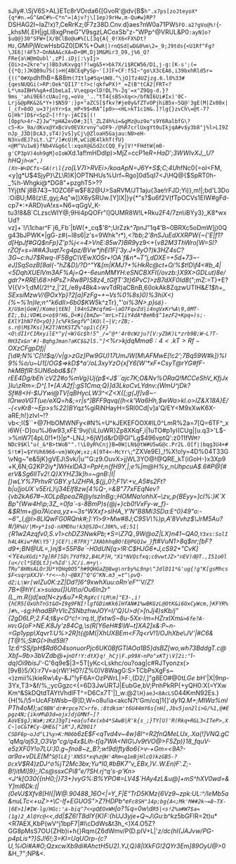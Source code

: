 sJIy#.\SjV6S>AL}ETc8rVOrda6{[GvoR'@dv{B$`h".x7ps[zoJteyoX*{q*#n.=G^&mC#%~C*n"=|Ajv?j\[1ep)9rHw,m-Qu#w}RP?`DSHAG2I~IaZ!x)?,CeRrKz;(F7z38D.Cnv.d}aes?nW0a71PW`5FO.a2?gVo@%!`{-_khsM{.EH|jgLI8xgPneG"V9sgzLACoxSb"z-"WPp^@VRUL&P0`:ayN]o?$uQ@}30"SFW+[X/BClBo@u#%[L[3q{A{_0!X6<FX%Dt?MU,`GMiPjWcwHsbGZ0[DK%+O`wR|)rnQSd[wD&0%m\2=_9;J9tds{<U1Rf^Fg?\JE6|!4F57~OnNAA&cXA=D+0M,Dj1M&Mir3_D9,j%6_Q?FRe{a\W@mQubl',zP].iDj|:\yIj>{Oi>z=2kre"vj)Bb3vKxvgq!?!wg&5+>bk7X/i$RCW56/D1,j-g:[K-s';(={{*Q;)JKQB9u7S(|>H{4BCEqPySp~'[J]F+CF:fSI~"go\X3cEA6,i39bxhRld5r={((^0#Xp`dhfhB=&88m`(7Itlp#5q+UW8.^\jO]Tz4UZjzg.6.l8%33#{qesNUQGi(>RP:Oek"QI17't?>c!qkfwPX)*_=Z(B"tCA2|FRT<?L*\maIBH%%gA+d1beLaI.V\eqpq<lD!DL?%-2q'=x"Z9Qg-d.}?9ms_'ahi9E6!cUAu]rg,=oVo_'..^tT4{sB5>Xq<>/bfNI6Ui#Ix)'0C-Lrj&@pRK&2&*Y+)$N59':}p+"aZCS[$fkv?#je0y&fZTvOPjhiB5x~5Q@'3gE(M|Zx00x|(_cf>8dO_u=3?jnYr>$x_mP<9$<RA^[p0>~<HL>kT1c1H&.]?lg{}zvCh\=@t-7?G|Hk"]D$r<SpZ~[!f!y-jACI$[(![Opp%>4r~Z}Jw^*pHA2evD#;3[l_ZLZ4h%i=&gMz@uz9o"s9Y6RalbfG\?c5~K>_9a/dKvx@YxBcVv0EVXrvny^uOF9-/@%R7crlUxgYt0uIkjqA#v$y3b8"j%l>LI9ZnJp_J3D|DcA3,sT4)}vS]yCj\@ZloaH5Gajau:N0>eH-N3nvdEJ7sLt.\Z^/]#cU)M,wCi@E4lkhT(fU}<@M^Vu1w8}fNb4V&g6cl:xqoX@&5d2cCQQ_Fy]V!*FHdtW{m0-g'CP3pV)4oh9gM}oIoW`Xd.1af!mHDdIp)>MjZ=ccP1e*R=HaD';3WWIvXJ,_U?hHQ`jh<m^,)(Xn~W<DCfs~GA(r\l{z`o[LV7I>RVEi>/koa$ApN=%[M9;/vb7&FToNx;_z1w^<{<WyW+B~g9n0-2^?_&Ov6[+rtb8"i<5q{Wpe+`&g`0+F$7bI)jZ*8RRK)`/-_n6)BJW)`{5Sf5a8~Nzy$l0{<p{]T{EkL*|^YvYQN@[ZZM`?#ItJ~s[lRt;a.c},'X]!Hw2}},PaW`>S6+4zj&;G58E"5!yay,>k;4:a2p8/~q/Eb!ldXur('~~hLV=+Wn&$-B|U5?w-aj(x0|v7'%4bAJI|f;LUa48T-iL/W%*d>>y-83cT~pIHJnpP{)Z0UQ~$J]Md/)7?mDP\AZb~Jd];0VVEmy'lq=*o)A{;cazRRt7@oAL'e=&fyp:.aT'l-;cWHdnr!{rXg1<o#F8@~@kJ^4H34.6CK9{i*ANffHew<35tdz$^V}|7|aZ}K0dmMjNFzXN&DYw1G73MS|}}&ds"s(Nyep$8[L?NFtXE")3WC56PbEin%e7Bbv+TW7H6[J1\{*<cf+OBjhNDmu-RN=tzXU^jMEXHa9S3Ob%Hd*C:;^IG@IL7g*S[{IhbLr0~8.myL5M#..n-z7L"45>Syp{m|j)f2AxH${5#nnQfeAd^:PgmJLz}f-b#{M<sM&-9ZAZN2;CWN;Q#$:ucA%]C.Nr%C||o$GB{x+3M''Y@7~RuSg3o-:FEe6;%576v*a(J+DL'ZYn3YyjC;t?q@09raLeb^LWgf)z7aS*5(SpNy[Udi(`>A_dqQBxo'?@2`OeqFC(6O1+7*zsltRx"cn!Di8RDszM#FntetO7Z,7oAkx4\wSO98ULN=d}Ug;V:kDz]^KGdBQRS%gE:Z==r$!2R{FB{|\"-ylw(tF.Ij#[/l@nQU8I-;WA.AC/2My+Z?0Vh,ZC6U!S^I<K\EN$2rf|/O1=KtZ([GUg.|CKAx}[R6f4%>l`O}h4kyfLL^wK+bi,u.NxvzL_XY$*/ZPyHR8t).Fe'OG73vrK'w,$^z&FEp<mOX2Q!4o-I';BGu3NHJb6F-J9r+&lOH]G3IT>ap_\EVd>xW91p",ZZ~YMUWEJ^~N}C]-RLI"75VHzJn()k>5gXJQn_fyt8ZN7-KCIL&k0@TA}hdNRKKcn:ZVM;6IG9~$'.V#QE39zkfw/`-ns}_=&NSEsMsA!!P!G5@{6"B!T6ZZ%9p=2Lbog<Cf36Oh<hqCYpOVXa6](~2,}[M&9yE,::LxgQr)\'EXNr`s7zKd/9{b`G#bgz|?bVI2fj>Re-ve|bxSt?h#d\qY]@c?=lfpM@i~f3Aqsrr$.#=j$%ye*6{zm~:*?{1yj8%fz~8ruVd</Z#OTX(8R7fqJQc{)^hbaG$_z+vP=A]q/"\(-21}$d>F0h}:Q9V|1K2SZXAm,?|B?VGD9n2D39||x/$#n^^K@I(.%FEUCI'>WP?2tevWa>#KSK$OuBrKpQ_%.y|Vzf=b&*F]Aw&),vAClR=s%`(q;Ly{L>d`~2*6*".wiiD+U{{[7=oDyFb:fTX`ta?'[c0}Szu`|9q#,+a!]uWU9Q=!&*02ft~377)/;.?wo%='>0}kE2eUF7N5OLr30zwpfVny~(|zQRBc~,ad/d!:n[]rykBcs3$;}Jn~d(G+Co.yu%<gCjt8>./YWC:X};WQ*~A&x2p(7ArIea=p/{H+XjaJidAMLxdHM![$E6/T-0Qi|84P>U@S$IJJfbw4Wr/pW*EI{H$ip'GD]0/Dww6mU3Q@M-&CCt`2/)AImG6h$fJ8Qjef@U9{@;2nOPXR@fm`QV$u<)nF=WJOA$oC,wnL21lDJWG7@ILcbTN,wT3{a^vC0WG.9vH<:Hr7ujCw"&xHv]dZAy>{rcO~I>B]Gib)y=~_zSAESt7zs=fP>/DsZqA{5,0H;6H^cglqC.z,+qkvl<Tj6",T{evsX;W3R\EpJe:X9:RiV/"K}py-BY0(p8z)3kbUiS+_g}v9Rn"ehN;W5VbuQ5UI3"QaAJpgnzF1M=g,&U7"J~|<W0*Wn1%>e,-L(;@TS|!gldTBZ/<|7{~v!Gk`I{v3_8]5T#4,QJFt,GrQBlJ$N;ZpOnL?];Bb,|%i%i~w:U5B>gGdKymhrq\X!mOzIfj<g`RMnW]:?ct]x_)\Uwc=PwP4#rJ4h^6vN]5W,p%'o9E8bC{IBwpyy1"'{vX7wq,^9AOx>4u808v>\gsd74?GVWGZz_jvSj8=K;B_CSsS9~1X])e7uJ=;-(6RF3X]M{:vb/~4,A4ImH\Pb~~fn8D8f?!XU@pO}n+~4]\@24(rl_.na=kXBSO?qI|$}riOXOdKoM%aZ2.j;#.*8lcHZq/+h`P8R5_lgnpbU^JBw@5rg=l%}B"Qi*FkoEZ*/7KSC,e@bifzo~VL0g4`/9;)gpGR\v~?OO4a{j%GPEfY%zjs_pM21}s|^1w:g,xTDsJait6ek~B.y\87^iKv~/|.<QD(r%}>uOw-$#%-X`W/n#uT-f#/AAv]ecsEdgNm5jNq/DS9z'ud(No4.XC$HUh&Nq\ea(vWqKvt$ha#l_lN4KyauDK{e9p~&f`U?b"GVvF^.}6)4?hdAB*v~/+;u=V=^Jf-/^9)n9O}q=W:]Oz/H=p$K_9Di%1x-.%=\aM,)Eb)c8Cg]nL(X@#TO:X;972/ghJ4hiyZhrwCpH+qx`c<sh.5WYVPsB~!#nVy"59^<s\)Vl=4>#Qy-z%yQ?Di)"ZO-}p/2nhajD&"2*7D/)&_g_9vm7.YTWR$.6#|{?C64EI"2"I|r;ay$j=!|M(ReYWEc%WG_Op._*>j4v+l@+?=3h_eUrZ.i{$I(hBoKPi)Zlh*hF3G1i,l(]43RvaC=qS1L,E[\IM4D#2Jx\L1n;4eP=ODt=LeexYR)1Ssp<}K|IY&{kul/"I7Qo?5-ce]1~QCEhH%#"UdrN<K#iICY|YKAm3H^7B<|D)}irX?hnFE~4=M^8kJSpP:<D>*>|JpCsOYMU#>qcIBp5")K8>{UNT+@f)x,U4LwY_K$-+\tsn4+&to|4iSpI[;PpS";'?Yo1La(7l>NB5XJk_*=6'&`,Za_}j9//yNej}j(T*51=(zUSnlHB:<2(6;MS6Ktfz=j'V7OhHRW^ahXV~,x"Hqp?0Bv3jB7E&Li'wZ5|tLq}7sPLHN>#@t,D0q!^9[G[4=i;:ax)>6^*d\1UMn)~aAVGiOR}9^E`hZ+ihTE}sdAU>#j=bNo:>_^]!+@[6p"3J*zNquJxB@DInk=Q/cjZ'/*M,@k4,wPUP\TMH``RQw\|p$3`axzgRp`ajgYMn4d?H^RAqJpG:HWG#.yQU4[pOVm2V`#+Jc{b^A9\(x8V%=i,K+n$$nopX'Qfo(g$P~*T+u.zz3T!8epnb|=3ZME@'K.gVwI^(.m8Bg-N**rx:=GGw!wX\*TS2tq;MD(El9a'$kSf$9sos/kP]eIeqw}A/M/~w!aiM6^]AZ-a#[.Z|qJ"%6>gaA0J&RLk8fo`t!ng}Zs9'_`]b]X$h4NkBy%pG?+iwK33txe?97/RfaZULs7qea@27}$g"B9cTy,oF\$p3V>qgyP*j`_Zu$(N&9+qDSz?D}{D/'LBaH>sTiM7TGmOnd2IA<mU"[Q}t!RpensbAH!S&itfZG3fwfLq7eSRVh;UX_ZD}|B8?Jcj|2,$3Wj{qZX6[<0Ku6P!$d+Ql$)qhoUb|;k+wniVvlv92Bl4hQO0E:B\Db#)$5s8gI=|YlH1}VLoIs.Mr6N|9SGEc9ayM;P24$[@lx_wkM1X>:M6~[.!8qGCh/<t!G_q/"-9et%L?,1\#huM,:Z'I7annOUf\3[.x}kI_eZG2DPe|oP?|-N[fg=Mn^$J6Y+S$;C;4U*hfNc0{=oI<FM,<y]g*U$4SjyP}\ZL\R)K|OPTNHUs%Urf~Rgo]0d5qI7<J\HQ@{$SpRT0h-_%h-Whgki@*DG8"+pzghT5>??1Yj{tN`j8B743~1OZC6Fw$F82@U>SaRVM/JT1aju{3ae!rFJD;Yi)},m!|;bd'L3Do:OiBU;M8(z\E,gyj;Aq"w])X6ySRUw.[Y]lX|}y{*"s?$u6f2V(fTpOCVs1EIW#gFd-cp7*:+ARD)vA!xs=N6=qGgV_K-tu3!8&B`CLzscWIY@;9Hi4pQOFr"I]QUMR8W!L*Rku2F4/7zn\iBYy3}_K8*wxUd?vz]+`!/\1char^F`j6_Fb`|bW(+_cq$'8^;UrZzk^7pnJ"1q4'B~0BRXc5oDmW]j)0Qg43bJPWK*|gG-z#(~l8s6|z's=9Whk"r*),*\<?bb;2'8nSJuEdXXRPW{~{'E|f1?d[HpJf#GQ$nFp}Z'p%j<=4>VnE:85w7}BR9*yz9<+{_v82M3ThWro[W=Sl?rZOf=s\=l##A3uqt7<g4pz/BVw*jhEl1F['3y.J+9yO?)k3HZ4sC?3G~c:hJ7$Rwq-IF5BgC\VEwXOSr+!OA`f&n*~T"j,dDXE=+5d+73~-eJ]SqSozB[8al(-"hZ&D)/?D^"Y&[m|KMJ?+%HkRc@ct+O/%$t!D\f4<#b_4|<5DqhXUElVm3AF%Aj=Q+-6eunMMYH:eSNCBXFI(/ovzb:}X9X>GDLut)8e/gdr?*RRE\68>HPsZ>Rw8P)S8z4_tGlfT'3t}6PvC]>zB7dXF0Id8_(";mZ:=T}+E?V({V>1;dM(/2!^z,|'2[,/e8y4Bk4>wvTdR)aCBnB,6(IokAk8ZqzwUTIH&*E1$h+_SExsiMzwV/@OxYp}?2[a]FzFg~+~Vs%0%8s}0)%3hiX<)(%~%1n)Ie;n^"k6dIl>6b0$KW5*k^zTr},*"'oi%3N>.p}`&8}-X/U$m|GeW]/Komo|tEN]_l94nSZ#cqfmG~\aO7FqvZd|i4ngVxKr%A\9,0MT-EI;,bi;VD#Lo<o$9!H&,D<#i{bmZw~^mrL>T1iY4dA*BeHb$^1ezF2+Kpq=)s;-EXlY1hN7fO<yO}}]c%FkSegfV^lKO\l~|V;rZB;-s.r@|M$7Ks(}K2T)NtKSTZ%"op1\C{F}<O\dI1rC1RxyilE*^y[<W)Gc$h!5^_/=^@*'4r0cWzju?[V:yZbK)L*zrb9B;W~L?T-RH3Zx&n'#)-BqhgJman?aKC$&2lS.^]`<%r>kjdqMma6$:4<.kT>Rf-OXzCFgpDf$j|[\d#;N%'C[!i!$q//v|g>zGz]Pw9GU)17UmJW(M\AFMwE[!c2';7Bq59W#k])%l9%%o/u~U1[/OG$=>kD$*a'/oL3xyYzO{x[Y6[W'*xF+CsyT@rYG#fF-hkMBfIR:5UN6obd&${?rEE4Dg/bEh`cV22#o%mVg}Uj{p$<J$``ajc7K;O&Nv%ORaQ!MCCeShV_KfjJx}lu\zRm=:D^[.1+[A:A2f|:gS1Cma;Q}]d3LkoCvLYdnv:(WmU^jDk?Sf#8<H-$lJYwi@TV[qBHycLW3^<Z<X{[;g{Jf]v8~-lOrwoVGT(ue/eXQ=h&;=r\|s^]BFF9qvq((*h<k'Wa6Hh,$wWa>kl*.o>IZ&X18A}E/-{<vKr8-~Ep>s%22)BY*qz%giRiNHayH=SRl0Cd[v]a'Q/EY<M9xXwK6X-aRE;h!}zIvI~!?vb<;I($``+@7HbOMWNFy<#N%=U^kJEKEFOOX#IL0^LmR%2a=7[Q=6TF^_xi6W{-D]ou%J6w93,xFE'9vj{\iL(uWR}Zp8XKqF,i|1uTO#p1yI(CUg|[u.q3>'L$->%nW7[4pL0!1*!}|p*-LNJ,>6jW]d&rD@Gl"Lg$496vptQ':z011fW`M?NDc9$Kl"u(_&*B>tWoB"".!\LOyR%Cnj}B=0W|LN$@tW#U5wG@c.Pr2L.O[f||bqg3U4+#S!t#]=$YYUh6966~vm}WXyW;xz;4[9T4<~McYr\`;^ZXVe9E)_!%X!o!y=4D%04T33G\vNg~"e&5jK}gVEJ\Svk/|u'"G:z9.OuvX>jjWL3YO@!@QRE_kT(iGoH-}x3Xp9+K,6N;G2KP2iy*_]WHxlDA3=PpH;n{fH9Y,|;e%|m@H%y_nUhpcuA$.6#P\@[#erV&Sg6lITv2!.Q}XYHZ3k]h=~gnB:|I|[)wLY%7PrhvR'GBY.y1JZHPA,${jj_0?;F1V:+v_A5#s2Ft?b|u]joUX`v5ErL}\j34EIf8zw[4%Q-,=&B"77xFEqNev?{vb2kA67#~XOLpBpeaZR@ylszInBg:;HOMNa!ohhX~\zv_p{BEyy=]cI%:}K`XBp"{Ww4H\p;3Z_=0fa`-s-8BmP)s{@j+}cb0!VxFy-w_f}-&$R!m+@a7A\cea,yz+~3s^WXxf>sIHA_Y'N"B8Mi3SDa:E^0}49"o:-~6"_I,@l>8LlQwFG0RQnk#;]:Yl>9>Mw#8J;C9SV\%)p,A'8Vvhz$\\JrM5Au?#/)`R%U/|M>y*1sQ-nXMDhu!k3@SJD<(J0K%,vE;51|{`R1w2Azqfv0,S.v1>chDZ3NwkPb;*S=\Z7Q.,9W@oZ|LX}n41~QA0,`Y3xs:SolIh4L4Kiw*RK\Y5'}jCE?\;R7PXj"JXAbhhqBO!E@PGQ1w_}`ft#VuN1>8q$nr;[bF?d9+;BN@UL=,}nj$=55P8e`-H0dUN[q>!R:C$HJG6*J,cS92+"CvK]<Y`E4uXGdi*7g]RF]SD\7Ydf92,B4LP]H,"X1*NVQsfxq;c0vwtJZ>"nEV)d@T.,I51o0l(u</cl*SEQLtJj<%Id'\JC/i.m+y\-TRu^8HNsALOr3U*YQHq0O5^h#9QHGaZ@8wg\nrby%L9np\^JdlD11*&'ug{!g"K[gsMhcs$F<sqrpXXJV-*r<~~h)~@BX]^Q"G^KN.m3_=t^\pvQ-dZ;L\Wr[`wlZu0K:zZ|Dd?]6^9xwhXuu:oRn'eF_"'V/_Z?7B+@hY{.x>suiau(])UIt\o/Ou6In2r"(L_m.R{jd[xa[N<zy&u7+R;`RgXc(!LM\m]"E3-,i!{hCR5[OxUhTnSt&O>I9g9FNI!lgfGDimKk6]HfAN#1%wBKGzL@OtK&i6OxCyWcm,}KFYR%]#%,~$`g:HhadBPrVI*cZSNbzhwJOY=I/'Q}U>d{>[nJj4)sKb/j"{2gD6LP;2.F4;t&y<O^c!=:rq.tI_IfxtwS~8u-5Xx-lm=HZrxIXm`&>6fe?A-HVc`G{oF>NE.K8Jy'z84Cg,\s(R[Y6eH#$\W~t]XA2]x&:P~n-=Gp1*ypp\Xqv*r1:U%>2R]t{@M(\|XhUXBEm<F7q<r*V!1/OJhXbe\JV'|#C6&[T@%;S#G(>Ihd59l?1z:6^SSj!pH$Rd6O4son*uorPjc6UK0BfGTlAOa1B5}ds*BZ[wo,wh73BddgT.c@Xbf~9b>3bVZdb@+j`nOf!Y:dtX}q!_hCj|F.p99X~nPo"xKTj\V]2i:"`l-dq)Oi9bisJ_'-C'6q9e$|3=5T[yKc<Lskhc/ou?oag|c#RJTyonzx(>[9vB}5/X\}:r7V=a{rW!'H0?/Z%0)V8WagG:S>TCbPsXgFs~<)zmii%)kieRw\4y-&J"!yF6A=OzPWrL|>F:,{D2/,]"g8EO#@0t$LGe~b$H'|X|9np-3Yx,T3>&f/%,;ycGgzc<{=6D3JwURTJ|EubGe,bV;PnhPkRP{+yQH0:X(=YXwKm^&SkDQtdTAYtVhdIFT^=D6Cx7T'|]_w:@2`lH}aeJ<8AcLS`044KmN92Es.){H(%/\5=UcAFbWsb~@]D,W=o8u!ia<akcN7t'Gm/cq]1{]'_dy1Q.M+;MIWa%mlPTh4oM};*`aC0BN'dr#rpce7C>rfe.:8tdksm't6U44mY6s{nH[,Jbv5jon2li>G/%1,@#Epgz4N;{iknM%D3d=ojx)djGMNf~]?AoVE$gJ;Wa#;zKzJ3gTi+ea{uf4x(xb4*SAwB|R'k{s_;}TY[U)'R(Rkq+RGL3<ITeP>,XC~|oC&T#Cy-QHE&["iR"J,RZ0O1?CSDF6p~oJd^L1%y>K:M06b`6zE$F<qTvd4v~4w}8l^=R2fnQMeLUx,.Xa{!]VNQ.gC'qMq/aj53_O3Vp"cg/q4x$LI*h-_t[q7WA<NIG\Jv9*tVO@>F5Zp)}18_fquV-e5zXF0Y!o7LU:]0.g~fno*8~z_B?;w!9d)fty8o6{>v-+Gm=<9A?-ar9a+vDLE[M^`S@lLEj'XN5S*xq%z@H'4Rm<q1eBjHlcQ)kzGB5-?Dc`xV$R4)zDJ^o%jT2Mc3bx;Yu*I0,#bBK7"v_EBx,)V..W.En)F'.Z;-B!)itMI]9};,lCs@ssxCPi8"e/?SH.rj^q's-p'Kn><J^k[O30{{nH0;|}73+}vyG%:B%YPO#_=LV4$`HAy4zL&u@]+mS^hXV0wd=&Y]ml6Dk:(|(0eVJ$Xfv8[HI{|W@.90488_16O<|=Y_F|E"TrD5KMz{6Vz9~zpk:UL:^/leMb5a&nuLTc<+u<YCAw>Z>+\C-If+EGUOS">Z?HDPb^e`Fc8SH"14p;bg{A<;Mk'M##2k~=8~TX-|6E>1]#IW-lg/HGc:'a-biq^7<<pQEOxWH`[o?%q=0w\d`R5|<s!2%a#W7$a=(1g)2_AlQYc@<`<,dd|$Z6!T8dlY{K)F:{hUJ3yje+Q~J\Gu_:b^kz5bGFlR=2t)u*<R7AEX,KbP(wV^j1bpF7|#l\cDdWs&t3h_<)X4.O5Z?GG8pMsS7OU{ZHb)i+h{}Rqm(Z6dWmv/P(D.pIV+L|'_z/dc(hI{JAJvw/PG-p4pLis*?}SJ!6!;3=KI=UqUOrp-\{c?U,%iOi#A#O;QzxcwXb9di#AhctH5U2).YJ,Q}8|lXkFG!2QYr3Em]89OyU@_>0&H_?";NP&<.